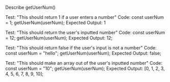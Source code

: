 Describe getUserNum()

Test: "This should return 1 if a user enters a number"
Code:
const userNum = 1;
getUserNum(userNum);
Expected Output: 1

Test: "This should return the user's inputted number"
Code:
const userNum = 12;
getUserNum(userNum);
Expected Output: 12;

Test: "This should return false if the user's input is not a number"
Code:
const userNum = "hello";
getUserNum(userNum);
Expected Output: false;

Test: "This should make an array out of the user's inputted number"
Code:
const userNum = "10";
getUserNum(userNum);
Expected Output: [0, 1, 2, 3, 4, 5, 6, 7, 8, 9, 10];